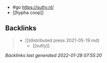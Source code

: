 - #go https://sutty.nl/
- [[hypha coop]]
## Backlinks

> - [](distributed press 2021-05-19.md)
>   - [[sutty]]

_Backlinks last generated 2022-01-28 07:55:20_